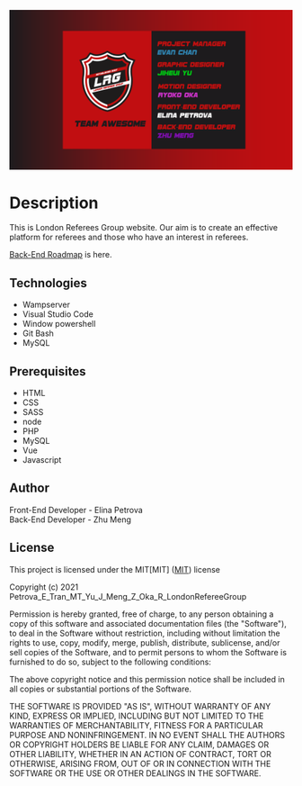 ![header image](/public/images/readme.png " London Referees Group")

# Description
This is London Referees Group website. Our aim is to create an effective platform for referees and those who have an interest in referees.  <br>

[Back-End Roadmap](https://docs.google.com/document/d/1Q_sYSP3GiP5ZW-WuqgzzDQsDQYHUyVFd51qVUREe3i4/edit?usp=sharing) is here.<br>



## Technologies
* Wampserver
* Visual Studio Code
* Window powershell
* Git Bash
* MySQL



## Prerequisites
* HTML
* CSS
* SASS
* node
* PHP
* MySQL
* Vue
* Javascript




## Author
Front-End Developer - Elina Petrova <br>
Back-End Developer - Zhu Meng <br>


## License
 
This project is licensed under the MIT[MIT]
([MIT](https://choosealicense.com/licenses/mit/)) license

Copyright (c) 2021 Petrova_E_Tran_MT_Yu_J_Meng_Z_Oka_R_LondonRefereeGroup

Permission is hereby granted, free of charge, to any person obtaining a copy of this software and associated documentation files (the "Software"), to deal in the Software without restriction, including without limitation the rights to use, copy, modify, merge, publish, distribute, sublicense, and/or sell copies of the Software, and to permit persons to whom the Software is furnished to do so, subject to the following conditions:

The above copyright notice and this permission notice shall be included in all copies or substantial portions of the Software.

THE SOFTWARE IS PROVIDED "AS IS", WITHOUT WARRANTY OF ANY KIND, EXPRESS OR IMPLIED, INCLUDING BUT NOT LIMITED TO THE WARRANTIES OF MERCHANTABILITY, FITNESS FOR A PARTICULAR PURPOSE AND NONINFRINGEMENT. IN NO EVENT SHALL THE AUTHORS OR COPYRIGHT HOLDERS BE LIABLE FOR ANY CLAIM, DAMAGES OR OTHER LIABILITY, WHETHER IN AN ACTION OF CONTRACT, TORT OR OTHERWISE, ARISING FROM, OUT OF OR IN CONNECTION WITH THE SOFTWARE OR THE USE OR OTHER DEALINGS IN THE SOFTWARE.